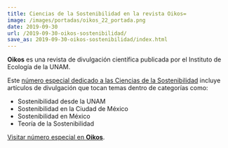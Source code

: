 ```yaml
---
title: Ciencias de la Sostenibilidad en la revista Oikos=
image: /images/portadas/oikos_22_portada.png
date: 2019-09-30
url: /2019-09-30-oikos-sostenibilidad/
save_as: 2019-09-30-oikos-sostenibilidad/index.html
---
```


**Oikos** es una revista de divulgación científica publicada por el Instituto de Ecología de la UNAM.

Este [número especial dedicado a las Ciencias de la Sostenibilidad](http://web.ecologia.unam.mx/oikos3.0/index.php/oikos-22)
incluye artículos de divulgación que tocan temas dentro de categorías como:

 - Sostenibilidad desde la UNAM
 - Sostenibilidad en la Ciudad de México
 - Sostenibilidad en México
 - Teoría de la Sostenibilidad


[Visitar número especial en **Oikos**](http://web.ecologia.unam.mx/oikos3.0/index.php/oikos-22).
